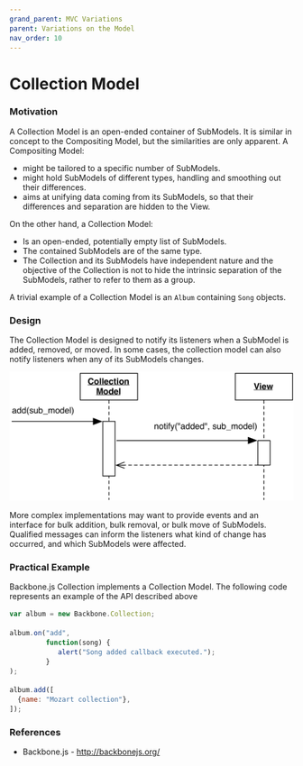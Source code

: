 ```yaml
---
grand_parent: MVC Variations
parent: Variations on the Model
nav_order: 10
---
```

# Collection Model

### Motivation

A Collection Model is an open-ended container of SubModels. It is 
similar in concept to the Compositing Model, but the similarities are only
apparent. A Compositing Model:

- might be tailored to a specific number of SubModels.
- might hold SubModels of different types, handling and smoothing out 
  their differences.
- aims at unifying data coming from its SubModels, so that 
  their differences and separation are hidden to the View.

On the other hand, a Collection Model:

- Is an open-ended, potentially empty list of SubModels.
- The contained SubModels are of the same type.
- The Collection and its SubModels have independent nature and the 
  objective of the Collection is not to hide the intrinsic separation of the
  SubModels, rather to refer to them as a group.

A trivial example of a Collection Model is an ``Album`` containing ``Song`` objects.

### Design

The Collection Model is designed to notify its listeners 
when a SubModel is added, removed, or moved. In some cases,
the collection model can also notify listeners when any of its
SubModels changes.

<p align="center">
    <img src="images/collection_model/collection_model.png" /> 
</p>

More complex implementations may want to provide events and an interface 
for bulk addition, bulk removal, or bulk move of SubModels. Qualified 
messages can inform the listeners what kind of change has occurred, and 
which SubModels were affected.

### Practical Example

Backbone.js Collection implements a Collection Model. The following code
represents an example of the API described above

```javascript
var album = new Backbone.Collection;

album.on("add", 
         function(song) {
            alert("Song added callback executed.");
         }
);

album.add([
  {name: "Mozart collection"},
]);
```

### References

- Backbone.js - http://backbonejs.org/

